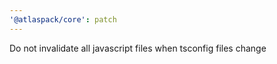 ```yaml
---
'@atlaspack/core': patch
---
```


Do not invalidate all javascript files when tsconfig files change
